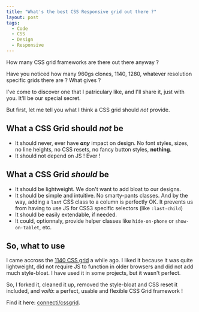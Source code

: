```yaml
---
title: "What's the best CSS Responsive grid out there ?"
layout: post
tags:
  - Code
  - CSS
  - Design
  - Responsive
---
```

How many CSS grid frameworks are there out there anyway ? 

Have you noticed how many 960gs clones, 1140, 1280, whatever resolution specific grids there are ? What gives ?

I've come to discover one that I patriculary like, and I'll share it, just with you. It'll be our special secret. 

But first, let me tell you what I think a CSS grid should *not* provide.

## What a CSS Grid should *not* be

* It should never, ever have ***any*** impact on design. No font styles, sizes, no line heights, no CSS resets, no fancy button styles, **nothing**.
* It should not depend on JS ! Ever !

## What a CSS Grid *should* be

* It should be lightweight. We don't want to add bloat to our designs.
* It should be simple and intuitive. No smarty-pants classes. And by the way, adding a `last` CSS class to a column is perfectly OK. It prevents us from having to use JS for CSS3 specific selectors (like `:last-child`)
* It should be easily extendable, if needed.
* It could, optionnaly, provide helper classes like `hide-on-phone` or `show-on-tablet`, etc.

## So, what to use

I came accross the [1140 CSS grid](http://cssgrid.net/) a while ago. I liked it because it was quite lightweight, did not require JS to function in older browsers and did not add much style-bloat. I have used it in some projects, but it wasn't perfect.

So, I forked it, cleaned it up, removed the style-bloat and CSS reset it included, and *voilà*: a perfect, usable and flexible CSS Grid framework !

Find it here: [connecti/cssgrid](https://github.com/connecti/cssgrid).
